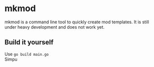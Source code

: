 # mkmod
mkmod is a command line tool to quickly create mod templates. It is still under heavy development and does not work yet.

## Build it yourself
Use `go build main.go`\
Simpu
